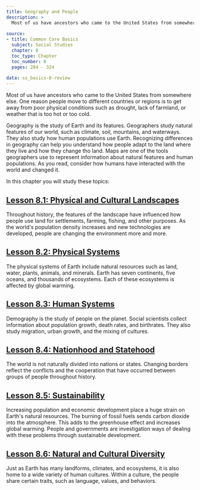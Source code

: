 ```yaml
---
title: Geography and People
description: >
  Most of us have ancestors who came to the United States from somewhere else. One reason people move to different countries or regions is to get away from poor physical conditions such as drought, lack of farmland, or weather that is too hot or too cold.
  
source:
- title: Common Core Basics
  subject: Social Studies
  chapter: 8
  toc_type: Chapter
  toc_number: 8
  pages: 284 - 324
  
data: ss_basics-8-review
---
```

Most of us have ancestors who came to the United States from somewhere else. One reason people move to different countries or regions is to get away from poor physical conditions such as drought, lack of farmland, or weather that is too hot or too cold.

Geography is the study of Earth and its features. Geographers study natural features of our world, such as climate, soil, mountains, and waterways. They also study how human populations use Earth. Recognizing differences in geography can help you understand how people adapt to the land where they live and how they change tho land. Maps are one of the tools geographers use to represent information about natural features and human populations. As you read, consider how humans have interacted with the world and changed it.

In this chapter you will study these topics:

## [Lesson 8.1: Physical and Cultural Landscapes](lesson-8.1)

Throughout history, the features of the landscape have influenced how people use land for settlements, farming, fishing, and other purposes. As the world's population density increases and new technologies are developed, people are changing the environment more and more.

## [Lesson 8.2: Physical Systems](lesson-8.2)

The physical systems of Earth include natural resources such as land, water, plants, animals, and minerals. Earth has seven continents, five oceans, and thousands of ecosystems. Each of these ecosystems is affected by global warming.

## [Lesson 8.3: Human Systems](lesson-8.3)

Demography is the study of people on the planet. Social scientists collect information about population growth, death rates, and birthrates. They also study migration, urban growth, and the mixing of cultures.

## [Lesson 8.4: Nationhood and Statehood](lesson-8.4)

The world is not naturally divided into nations or states. Changing borders reflect the conflicts and the cooperation that have occurred between groups of people throughout history.

## [Lesson 8.5: Sustainability](lesson-8.5)

Increasing population and economic development place a huge strain on Earth's natural resources. The burning of fossil fuels sends carbon dioxide into the atmosphere. This adds to the greenhouse effect and increases global warming. People and governments are investigation ways of dealing with these problems through sustainable development.

## [Lesson 8.6: Natural and Cultural Diversity](lesson-8.6)

Just as Earth has many landforms, climates, and ecosystems, it is also home to a wide variety of human cultures. Within a culture, the people share certain traits, such as language, values, and behaviors.